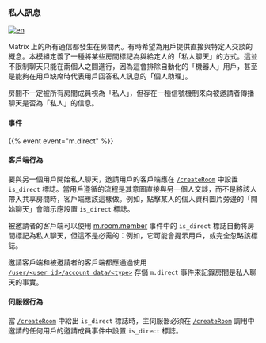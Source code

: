 ### 私人訊息

[![en](https://img.shields.io/badge/lang-en-purple.svg)](https://github.com/message-exp/matrix_organized_spec/tree/main/v1.11/client-server-api/en/dm.md)

Matrix 上的所有通信都發生在房間內。有時希望為用戶提供直接與特定人交談的概念。本模組定義了一種將某些房間標記為與給定人的「私人聊天」的方式。這並不限制聊天只能在兩個人之間進行，因為這會排除自動化的「機器人」用戶，甚至是能夠在用戶缺席時代表用戶回答私人訊息的「個人助理」。

房間不一定被所有房間成員視為「私人」，但存在一種信號機制來向被邀請者傳播聊天是否為「私人」的信息。

#### 事件

{{% event event="m.direct" %}}

#### 客戶端行為

要與另一個用戶開始私人聊天，邀請用戶的客戶端應在 [`/createRoom`](/client-server-api/#post_matrixclientv3createroom) 中設置 `is_direct` 標誌。當用戶遵循的流程是其意圖直接與另一個人交談，而不是將該人帶入共享房間時，客戶端應該這樣做。例如，點擊某人的個人資料圖片旁邊的「開始聊天」會暗示應設置 `is_direct` 標誌。

被邀請者的客戶端可以使用 [m.room.member](#mroommember) 事件中的 `is_direct` 標誌自動將房間標記為私人聊天，但這不是必需的：例如，它可能會提示用戶，或完全忽略該標誌。

邀請客戶端和被邀請者的客戶端都應通過使用 [`/user/<user_id>/account_data/<type>`](/client-server-api/#put_matrixclientv3useruseridaccount_datatype) 存儲 `m.direct` 事件來記錄房間是私人聊天的事實。

#### 伺服器行為

當 [`/createRoom`](/client-server-api/#post_matrixclientv3createroom) 中給出 `is_direct` 標誌時，主伺服器必須在 [`/createRoom`](/client-server-api/#post_matrixclientv3createroom) 調用中邀請的任何用戶的邀請成員事件中設置 `is_direct` 標誌。

